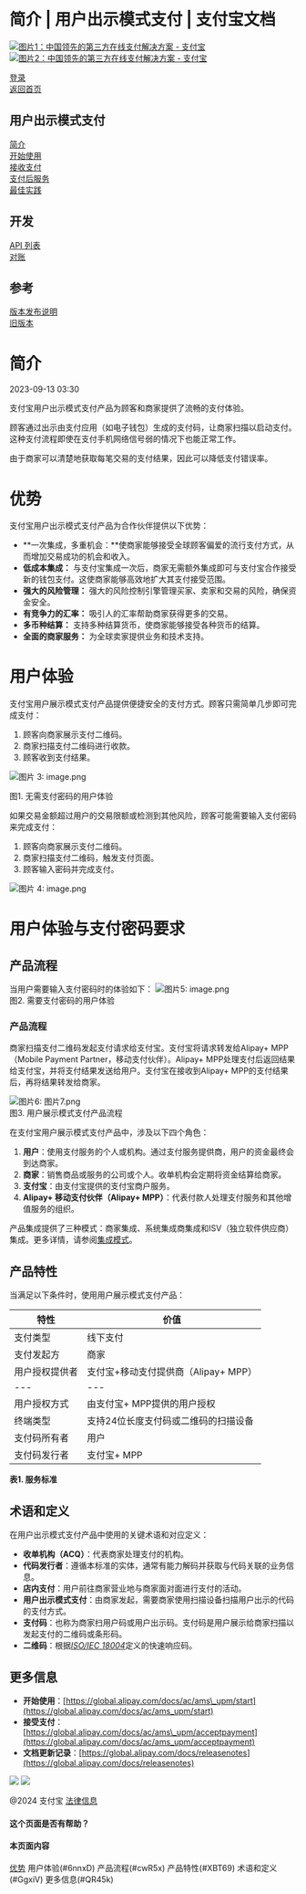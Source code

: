 简介 | 用户出示模式支付 | 支付宝文档
==================

[![图片1：中国领先的第三方在线支付解决方案 - 支付宝](https://ac.alipay.com/storage/2024/3/26/d66c43c0-440d-4c97-9976-f2028a2c8c5e.svg)![图片2：中国领先的第三方在线支付解决方案 - 支付宝](https://ac.alipay.com/storage/2024/3/26/a48bd336-aea0-4f16-bf83-616eacbb4434.svg)](/docs/)

[登录](https://global.alipay.com/ilogin/account_login.htm?goto=https%3A%2F%2Fglobal.alipay.com%2Fdocs%2Fac%2Fams_upm%2Fintroduction)  
[返回首页](../../)

用户出示模式支付
-----------------

[简介](/docs/ac/ams_upm/introduction)  
[开始使用](/docs/ac/ams_upm/start)  
[接收支付](/docs/ac/ams_upm/acceptpayment)  
[支付后服务](/docs/ac/ams_upm/postpayment)  
[最佳实践](/docs/ac/ams_upm/bp)  

开发
---

[API 列表](/docs/ac/ams_upm/apilist)  
[对账](/docs/ac/ams_upm/reconcile)  

参考
----

[版本发布说明](/docs/ac/ams_upm/releasenotes)  
[旧版本](/docs/ac/ams_upm/sppmkt)  

简介
============

2023-09-13 03:30

支付宝用户出示模式支付产品为顾客和商家提供了流畅的支付体验。

顾客通过出示由支付应用（如电子钱包）生成的支付码，让商家扫描以启动支付。这种支付流程即使在支付手机网络信号弱的情况下也能正常工作。

由于商家可以清楚地获取每笔交易的支付结果，因此可以降低支付错误率。

优势
========

支付宝用户出示模式支付产品为合作伙伴提供以下优势：

*   **一次集成，多重机会：**使商家能够接受全球顾客偏爱的流行支付方式，从而增加交易成功的机会和收入。
*   **低成本集成：** 与支付宝集成一次后，商家无需额外集成即可与支付宝合作接受新的钱包支付。这使商家能够高效地扩大其支付接受范围。
*   **强大的风险管理：** 强大的风险控制引擎管理买家、卖家和交易的风险，确保资金安全。
*   **有竞争力的汇率：** 吸引人的汇率帮助商家获得更多的交易。
*   **多币种结算：** 支持多种结算货币，使商家能够接受各种货币的结算。
*   **全面的商家服务：** 为全球卖家提供业务和技术支持。

用户体验
==========

支付宝用户展示模式支付产品提供便捷安全的支付方式。顾客只需简单几步即可完成支付：

1.  顾客向商家展示支付二维码。
2.  商家扫描支付二维码进行收款。
3.  顾客收到支付结果。

![图片 3: image.png](https://idocs-assets.marmot-cloud.com/storage/idocs87c36dc8dac653c1/1592968683015-856d9d20-054a-4806-a291-3596ccb82d21.png)

图1. 无需支付密码的用户体验

如果交易金额超过用户的交易限额或检测到其他风险，顾客可能需要输入支付密码来完成支付：

1.  顾客向商家展示支付二维码。
2.  商家扫描支付二维码，触发支付页面。
3.  顾客输入密码并完成支付。

![图片 4: image.png](https://idocs-assets.marmot-cloud.com/storage/idocs87c36dc8dac653c1/1592968683479-c202f6ed-e7e0-4e8c-8496-2c3550478d7b.png)
# 用户体验与支付密码要求
## 产品流程
当用户需要输入支付密码时的体验如下：
![图片5: image.png](https://idocs-assets.marmot-cloud.com/storage/idocs87c36dc8dac653c1/1592968683648-3e34e4c8-04b1-4ce9-9537-c79788010a5b.png)  
图2. 需要支付密码的用户体验

### 产品流程
商家扫描支付二维码发起支付请求给支付宝。支付宝将请求转发给Alipay+ MPP（Mobile Payment Partner，移动支付伙伴）。Alipay+ MPP处理支付后返回结果给支付宝，并将支付结果发送给用户。支付宝在接收到Alipay+ MPP的支付结果后，再将结果转发给商家。

![图片6: 图片7.png](https://idocs-assets.marmot-cloud.com/storage/idocs87c36dc8dac653c1/1630564938023-e8e2e612-a1f2-4f18-9909-00acbc824e38.png)  
图3. 用户展示模式支付产品流程

在支付宝用户展示模式支付产品中，涉及以下四个角色：

1. **用户**：使用支付服务的个人或机构。通过支付服务提供商，用户的资金最终会到达商家。
2. **商家**：销售商品或服务的公司或个人。收单机构会定期将资金结算给商家。
3. **支付宝**：由支付宝提供的支付宝商户服务。
4. **Alipay+ 移动支付伙伴（Alipay+ MPP）**：代表付款人处理支付服务和其他增值服务的组织。

产品集成提供了三种模式：商家集成、系统集成商集成和ISV（独立软件供应商）集成。更多详情，请参阅[集成模式](https://global.alipay.com/doc/ams_upm/intmode)。

## 产品特性
当满足以下条件时，使用用户展示模式支付产品：

| 特性 | 价值 |
| --- | --- |
| 支付类型 | 线下支付 |
| 支付发起方 | 商家 |
| 用户授权提供者 | 支付宝+移动支付提供商（Alipay+ MPP） |
| --- | --- |
| 用户授权方式 | 由支付宝+ MPP提供的用户授权 |
| 终端类型 | 支持24位长度支付码或二维码的扫描设备 |
| 支付码所有者 | 用户 |
| 支付码发行者 | 支付宝+ MPP |  
**表1. 服务标准**

**术语和定义**
----------------

在用户出示模式支付产品中使用的关键术语和对应定义：

* **收单机构（ACQ）**：代表商家处理支付的机构。
* **代码发行者**：遵循本标准的实体，通常有能力解码并获取与代码关联的业务信息。
* **店内支付**：用户前往商家营业地与商家面对面进行支付的活动。
* **用户出示模式支付**：由商家发起，需要商家使用扫描设备扫描用户出示的代码的支付方式。
* **支付码**：也称为商家扫用户码或用户出示码。支付码是用户展示给商家扫描以发起支付的二维码或条形码。
* **二维码**：根据[_ISO/IEC 18004_](https://www.iso.org/standard/62021.html)定义的快速响应码。  

**更多信息**
------------

* **开始使用**：[https://global.alipay.com/docs/ac/ams\_upm/start](https://global.alipay.com/docs/ac/ams_upm/start)
* **接受支付**：[https://global.alipay.com/docs/ac/ams\_upm/acceptpayment](https://global.alipay.com/docs/ac/ams_upm/acceptpayment)
* **文档更新记录**：[https://global.alipay.com/docs/releasenotes](https://global.alipay.com/docs/releasenotes)

![](https://ac.alipay.com/storage/2021/5/20/19b2c126-9442-4f16-8f20-e539b1db482a.png) ![](https://ac.alipay.com/storage/2021/5/20/e9f3f154-dbf0-455f-89f0-b3d4e0c14481.png)

@2024 支付宝 [法律信息](https://global.alipay.com/docs/ac/platform/membership)

#### 这个页面是否有帮助？
#### 本页面内容

[优势](#nLf1i "优势")
用户体验(#6nnxD)
产品流程(#cwR5x)
产品特性(#XBT69)
术语和定义(#GgxiV)
更多信息(#QR45k)